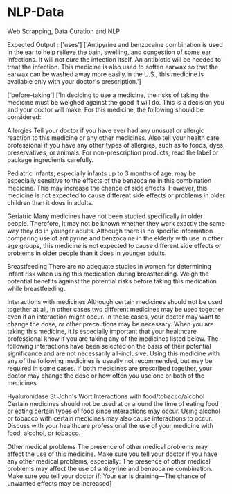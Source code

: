 # NLP-Data
Web Scrapping, Data Curation and NLP 



Expected Output : ['uses'] ['Antipyrine and benzocaine combination is used in the ear to help relieve the pain, swelling, and congestion of some ear infections. It will not cure the infection itself. An antibiotic will be needed to treat the infection. This medicine is also used to soften earwax so that the earwax can be washed away more easily.In the U.S., this medicine is available only with your doctor's prescription.']




['before-taking'] ['In deciding to use a medicine, the risks of taking the medicine must be weighed against the good it will do. This is a decision you and your doctor will make. For this medicine, the following should be considered:

Allergies
Tell your doctor if you have ever had any unusual or allergic reaction to this medicine or any other medicines. Also tell your health care professional if you have any other types of allergies, such as to foods, dyes, preservatives, or animals. For non-prescription products, read the label or package ingredients carefully.

Pediatric
Infants, especially infants up to 3 months of age, may be especially sensitive to the effects of the benzocaine in this combination medicine. This may increase the chance of side effects. However, this medicine is not expected to cause different side effects or problems in older children than it does in adults.

Geriatric
Many medicines have not been studied specifically in older people. Therefore, it may not be known whether they work exactly the same way they do in younger adults. Although there is no specific information comparing use of antipyrine and benzocaine in the elderly with use in other age groups, this medicine is not expected to cause different side effects or problems in older people than it does in younger adults.

Breastfeeding
There are no adequate studies in women for determining infant risk when using this medication during breastfeeding. Weigh the potential benefits against the potential risks before taking this medication while breastfeeding.

Interactions with medicines
Although certain medicines should not be used together at all, in other cases two different medicines may be used together even if an interaction might occur. In these cases, your doctor may want to change the dose, or other precautions may be necessary. When you are taking this medicine, it is especially important that your healthcare professional know if you are taking any of the medicines listed below. The following interactions have been selected on the basis of their potential significance and are not necessarily all-inclusive.
Using this medicine with any of the following medicines is usually not recommended, but may be required in some cases. If both medicines are prescribed together, your doctor may change the dose or how often you use one or both of the medicines.

Hyaluronidase
St John's Wort
Interactions with food/tobacco/alcohol
Certain medicines should not be used at or around the time of eating food or eating certain types of food since interactions may occur. Using alcohol or tobacco with certain medicines may also cause interactions to occur. Discuss with your healthcare professional the use of your medicine with food, alcohol, or tobacco.

Other medical problems
The presence of other medical problems may affect the use of this medicine. Make sure you tell your doctor if you have any other medical problems, especially:
The presence of other medical problems may affect the use of antipyrine and benzocaine combination. Make sure you tell your doctor if:
Your ear is draining—The chance of unwanted effects may be increased]

